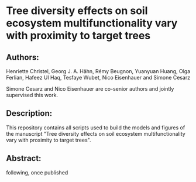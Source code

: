 # Tree diversity effects on soil ecosystem multifunctionality vary with proximity to target trees

## Authors:
Henriette Christel, Georg J. A. Hähn, Rémy Beugnon, Yuanyuan Huang, Olga Ferlian, Hafeez Ul Haq, Tesfaye Wubet, Nico Eisenhauer and Simone Cesarz

Simone Cesarz and Nico Eisenhauer are co-senior authors and jointly supervised this work.

## Description:
This repository contains all scripts used to build the models and figures of the manuscript "Tree diversity effects on soil ecosystem multifunctionality vary with proximity to target trees".

## Abstract:
following, once published

